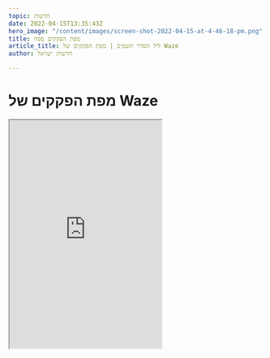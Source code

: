 ```yaml
---
topic: חדשות
date: 2022-04-15T13:35:43Z
hero_image: "/content/images/screen-shot-2022-04-15-at-4-46-18-pm.png"
title: מפת הפקקים פסח
article_title: ליל הסדר תשפ״ב | מפת הפקקים של Waze
author: חדשות ישראל

---
```

# מפת הפקקים של Waze

<iframe width="auto" height="450" src="https://embed.waze.com/iframe?zoom=12&amp;lat=31.794868&amp;lon=35.177879&amp;ct=livemap" allowfullscreen="allowfullscreen" data-gtm-yt-inspected-2796645_114="true" data-gtm-yt-inspected-2796645_119="true" data-gtm-yt-inspected-2796645_120="true" data-gtm-yt-inspected-2796645_130="true" data-gtm-yt-inspected-2796645_133="true" data-gtm-yt-inspected-2796645_142="true"></iframe>